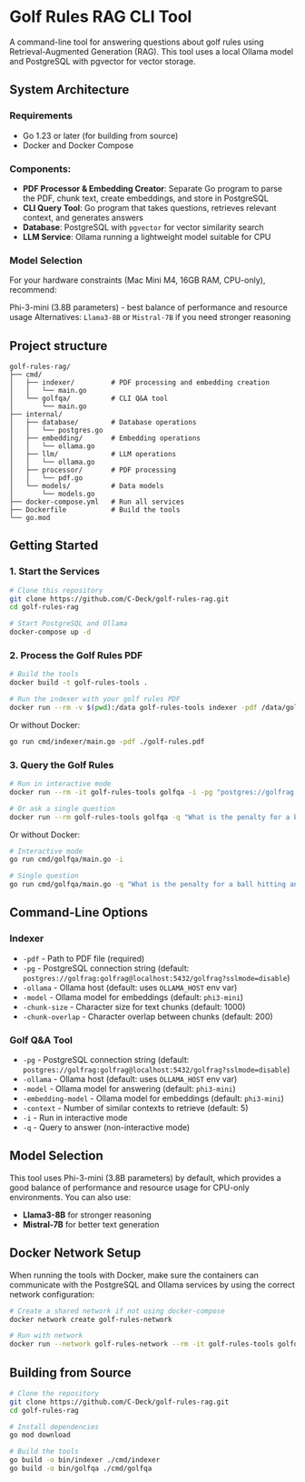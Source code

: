 # Golf Rules RAG CLI Tool

A command-line tool for answering questions about golf rules using Retrieval-Augmented Generation (RAG). This tool uses a local Ollama model and PostgreSQL with pgvector for vector storage.


## System Architecture

### Requirements
- Go 1.23 or later (for building from source)
- Docker and Docker Compose

### Components:

- **PDF Processor & Embedding Creator**: Separate Go program to parse the PDF, chunk text, create embeddings, and store in PostgreSQL
- **CLI Query Tool**: Go program that takes questions, retrieves relevant context, and generates answers
- **Database**: PostgreSQL with `pgvector` for vector similarity search
- **LLM Service**: Ollama running a lightweight model suitable for CPU

### Model Selection
For your hardware constraints (Mac Mini M4, 16GB RAM, CPU-only), recommend:

Phi-3-mini (3.8B parameters) - best balance of performance and resource usage
Alternatives: `Llama3-8B` or `Mistral-7B` if you need stronger reasoning

## Project structure

```
golf-rules-rag/
├── cmd/
│   ├── indexer/         # PDF processing and embedding creation
│   │   └── main.go
│   └── golfqa/          # CLI Q&A tool
│       └── main.go
├── internal/
│   ├── database/        # Database operations
│   │   └── postgres.go
│   ├── embedding/       # Embedding operations
│   │   └── ollama.go
│   ├── llm/             # LLM operations
│   │   └── ollama.go
│   ├── processor/       # PDF processing
│   │   └── pdf.go
│   └── models/          # Data models
│       └── models.go
├── docker-compose.yml   # Run all services
├── Dockerfile           # Build the tools
└── go.mod
```


## Getting Started

### 1. Start the Services

```bash
# Clone this repository
git clone https://github.com/C-Deck/golf-rules-rag.git
cd golf-rules-rag

# Start PostgreSQL and Ollama
docker-compose up -d
```

### 2. Process the Golf Rules PDF

```bash
# Build the tools
docker build -t golf-rules-tools .

# Run the indexer with your golf rules PDF
docker run --rm -v $(pwd):/data golf-rules-tools indexer -pdf /data/golf-rules.pdf -pg "postgres://golfrag:golfrag@postgres:5432/golfrag?sslmode=disable" -ollama http://ollama:11434
```

Or without Docker:

```bash
go run cmd/indexer/main.go -pdf ./golf-rules.pdf
```

### 3. Query the Golf Rules

```bash
# Run in interactive mode
docker run --rm -it golf-rules-tools golfqa -i -pg "postgres://golfrag:golfrag@postgres:5432/golfrag?sslmode=disable" -ollama http://ollama:11434

# Or ask a single question
docker run --rm golf-rules-tools golfqa -q "What is the penalty for a ball hitting another player?" -pg "postgres://golfrag:golfrag@postgres:5432/golfrag?sslmode=disable" -ollama http://ollama:11434
```

Or without Docker:

```bash
# Interactive mode
go run cmd/golfqa/main.go -i

# Single question
go run cmd/golfqa/main.go -q "What is the penalty for a ball hitting another player?"
```

## Command-Line Options

### Indexer
- `-pdf` - Path to PDF file (required)
- `-pg` - PostgreSQL connection string (default: `postgres://golfrag:golfrag@localhost:5432/golfrag?sslmode=disable`)
- `-ollama` - Ollama host (default: uses `OLLAMA_HOST` env var)
- `-model` - Ollama model for embeddings (default: `phi3-mini`)
- `-chunk-size` - Character size for text chunks (default: 1000)
- `-chunk-overlap` - Character overlap between chunks (default: 200)

### Golf Q&A Tool
- `-pg` - PostgreSQL connection string (default: `postgres://golfrag:golfrag@localhost:5432/golfrag?sslmode=disable`)
- `-ollama` - Ollama host (default: uses `OLLAMA_HOST` env var)
- `-model` - Ollama model for answering (default: `phi3-mini`)
- `-embedding-model` - Ollama model for embeddings (default: `phi3-mini`)
- `-context` - Number of similar contexts to retrieve (default: 5)
- `-i` - Run in interactive mode
- `-q` - Query to answer (non-interactive mode)

## Model Selection

This tool uses Phi-3-mini (3.8B parameters) by default, which provides a good balance of performance and resource usage for CPU-only environments. You can also use:

- **Llama3-8B** for stronger reasoning
- **Mistral-7B** for better text generation

## Docker Network Setup

When running the tools with Docker, make sure the containers can communicate with the PostgreSQL and Ollama services by using the correct network configuration:

```bash
# Create a shared network if not using docker-compose
docker network create golf-rules-network

# Run with network
docker run --network golf-rules-network --rm -it golf-rules-tools golfqa -i -pg "postgres://golfrag:golfrag@postgres:5432/golfrag?sslmode=disable" -ollama http://ollama:11434
```

## Building from Source

```bash
# Clone the repository
git clone https://github.com/C-Deck/golf-rules-rag.git
cd golf-rules-rag

# Install dependencies
go mod download

# Build the tools
go build -o bin/indexer ./cmd/indexer
go build -o bin/golfqa ./cmd/golfqa
```
